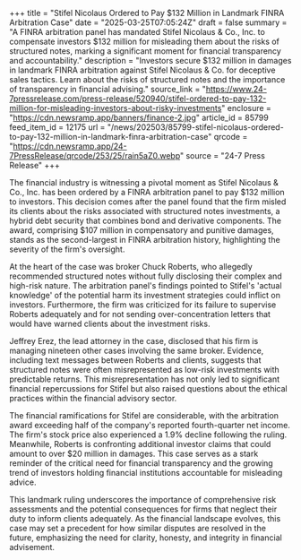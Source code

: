 +++
title = "Stifel Nicolaus Ordered to Pay $132 Million in Landmark FINRA Arbitration Case"
date = "2025-03-25T07:05:24Z"
draft = false
summary = "A FINRA arbitration panel has mandated Stifel Nicolaus & Co., Inc. to compensate investors $132 million for misleading them about the risks of structured notes, marking a significant moment for financial transparency and accountability."
description = "Investors secure $132 million in damages in landmark FINRA arbitration against Stifel Nicolaus & Co. for deceptive sales tactics. Learn about the risks of structured notes and the importance of transparency in financial advising."
source_link = "https://www.24-7pressrelease.com/press-release/520940/stifel-ordered-to-pay-132-million-for-misleading-investors-about-risky-investments"
enclosure = "https://cdn.newsramp.app/banners/finance-2.jpg"
article_id = 85799
feed_item_id = 12175
url = "/news/202503/85799-stifel-nicolaus-ordered-to-pay-132-million-in-landmark-finra-arbitration-case"
qrcode = "https://cdn.newsramp.app/24-7PressRelease/qrcode/253/25/rain5aZ0.webp"
source = "24-7 Press Release"
+++

<p>The financial industry is witnessing a pivotal moment as Stifel Nicolaus & Co., Inc. has been ordered by a FINRA arbitration panel to pay $132 million to investors. This decision comes after the panel found that the firm misled its clients about the risks associated with structured notes investments, a hybrid debt security that combines bond and derivative components. The award, comprising $107 million in compensatory and punitive damages, stands as the second-largest in FINRA arbitration history, highlighting the severity of the firm's oversight.</p><p>At the heart of the case was broker Chuck Roberts, who allegedly recommended structured notes without fully disclosing their complex and high-risk nature. The arbitration panel's findings pointed to Stifel's 'actual knowledge' of the potential harm its investment strategies could inflict on investors. Furthermore, the firm was criticized for its failure to supervise Roberts adequately and for not sending over-concentration letters that would have warned clients about the investment risks.</p><p>Jeffrey Erez, the lead attorney in the case, disclosed that his firm is managing nineteen other cases involving the same broker. Evidence, including text messages between Roberts and clients, suggests that structured notes were often misrepresented as low-risk investments with predictable returns. This misrepresentation has not only led to significant financial repercussions for Stifel but also raised questions about the ethical practices within the financial advisory sector.</p><p>The financial ramifications for Stifel are considerable, with the arbitration award exceeding half of the company's reported fourth-quarter net income. The firm's stock price also experienced a 1.9% decline following the ruling. Meanwhile, Roberts is confronting additional investor claims that could amount to over $20 million in damages. This case serves as a stark reminder of the critical need for financial transparency and the growing trend of investors holding financial institutions accountable for misleading advice.</p><p>This landmark ruling underscores the importance of comprehensive risk assessments and the potential consequences for firms that neglect their duty to inform clients adequately. As the financial landscape evolves, this case may set a precedent for how similar disputes are resolved in the future, emphasizing the need for clarity, honesty, and integrity in financial advisement.</p>